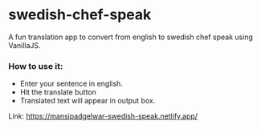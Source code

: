 # swedish-chef-speak
 A fun translation app to convert from english to swedish chef speak using VanillaJS.
 
 ### How to use it:
 - Enter your sentence in english.
 - Hit the translate button
 - Translated text will appear in output box.

Link: https://mansipadgelwar-swedish-speak.netlify.app/
